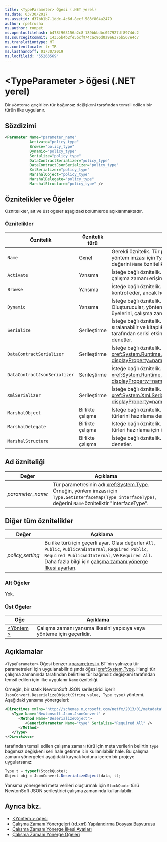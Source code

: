 ```yaml
---
title: <TypeParameter> Öğesi (.NET yerel)
ms.date: 03/30/2017
ms.assetid: d37bb1b7-1ddc-4c6d-8ecf-583f804a2479
author: rpetrusha
ms.author: ronpet
ms.openlocfilehash: b478f963156a2c8f189bbbdbc027927df8974dc2
ms.sourcegitcommit: 14355b4b2fe5bcf874cac96d0a9e6376b567e4c7
ms.translationtype: MT
ms.contentlocale: tr-TR
ms.lasthandoff: 01/30/2019
ms.locfileid: "55263569"
---
```

# <a name="typeparameter-element-net-native"></a>\<TypeParameter > öğesi (.NET yerel)
Bir yönteme geçirilen tür bağımsız değişkeni tarafından temsil edilen bir türün ilke uygulanır.  
  
## <a name="syntax"></a>Sözdizimi  
  
```xml  
<Parameter Name="parameter_name"  
           Activate="policy_type"  
           Browse="policy_type"  
           Dynamic="policy_type"  
           Serialize="policy_type"  
           DataContractSerializer="policy_type"  
           DataContractJsonSerializer="policy_type"  
           XmlSerializer="policy_type"  
           MarshalObject="policy_type"  
           MarshalDelegate="policy_type"  
           MarshalStructure="policy_type" />  
```  
  
## <a name="attributes-and-elements"></a>Öznitelikler ve Öğeler  
 Öznitelikler, alt ve üst öğeler aşağıdaki bölümlerde açıklanmaktadır.  
  
### <a name="attributes"></a>Öznitelikler  
  
|Öznitelik|Öznitelik türü|Açıklama|  
|---------------|--------------------|-----------------|  
|`Name`|Genel|Gerekli öznitelik. Tür parametresinin adı <xref:System.Type>. Örneğin, yöntem imzası için `Type.GetInterfaceMap(Type interfaceType)`, değerini `Name` özniteliktir "InterfaceType".|  
|`Activate`|Yansıma|İsteğe bağlı öznitelik. Oluşturucular örneklerinin etkinleştirmesi için çalışma zamanı erişimi denetler.|  
|`Browse`|Yansıma|İsteğe bağlı öznitelik. Program öğeleri hakkında bilgi için sorgulama kontrol eder, ancak herhangi bir çalışma zamanı erişim sağlamaz.|  
|`Dynamic`|Yansıma|İsteğe bağlı öznitelik. Dinamik programlama etkinleştirmek için Oluşturucular, yöntemler, alanlar, özellikler ve olaylar, tüm tür üyelerini, çalışma zamanı erişimi denetler.|  
|`Serialize`|Serileştirme|İsteğe bağlı öznitelik. Oluşturucular, alanları ve tür örnekleri sıralanabilir ve kitaplıkları gibi Newtonsoft JSON seri hale getirici tarafından serisi etkinleştirmek için özellikler, çalışma zamanı erişimi denetler.|  
|`DataContractSerializer`|Serileştirme|İsteğe bağlı öznitelik. Denetimleri İlkesi kullanan Serileştirmenin <xref:System.Runtime.Serialization.DataContractSerializer?displayProperty=nameWithType> sınıfı.|  
|`DataContractJsonSerializer`|Serileştirme|İsteğe bağlı öznitelik. İlke kullanan bir JSON serileştirme denetleyen <xref:System.Runtime.Serialization.Json.DataContractJsonSerializer?displayProperty=nameWithType> sınıfı.|  
|`XmlSerializer`|Serileştirme|İsteğe bağlı öznitelik. İlke kullanan bir XML serileştirme denetleyen <xref:System.Xml.Serialization.XmlSerializer?displayProperty=nameWithType> sınıfı.|  
|`MarshalObject`|Birlikte çalışma|İsteğe bağlı öznitelik. Windows çalışma zamanı ve COM başvuru türlerini hazırlama denetimleri İlkesi|  
|`MarshalDelegate`|Birlikte çalışma|İsteğe bağlı öznitelik. Yerel kod için işlev işaretçileri olarak temsilci türleri hazırlama için ilke denetler.|  
|`MarshalStructure`|Birlikte çalışma|İsteğe bağlı öznitelik. Yerel kod için değer türlerini hazırlama için ilke denetler.|  
  
## <a name="name-attribute"></a>Ad özniteliği  
  
|Değer|Açıklama|  
|-----------|-----------------|  
|*parameter_name*|Tür parametresinin adı <xref:System.Type>. Örneğin, yöntem imzası için `Type.GetInterfaceMap(Type interfaceType)`, değerini `Name` özniteliktir "InterfaceType".|  
  
## <a name="all-other-attributes"></a>Diğer tüm öznitelikler  
  
|Değer|Açıklama|  
|-----------|-----------------|  
|*policy_setting*|Bu ilke türü için geçerli ayar. Olası değerler `All`, `Public`, `PublicAndInternal`, `Required Public`, `Required PublicAndInternal`, ve `Required All`. Daha fazla bilgi için [çalışma zamanı yönerge İlkesi ayarları](../../../docs/framework/net-native/runtime-directive-policy-settings.md).|  
  
### <a name="child-elements"></a>Alt Öğeler  
 Yok.  
  
### <a name="parent-elements"></a>Üst Öğeler  
  
|Öğe|Açıklama|  
|-------------|-----------------|  
|[\<Yöntem >](../../../docs/framework/net-native/method-element-net-native.md)|Çalışma zamanı yansıma ilkesini yapıcıya veya yönteme için geçerlidir.|  
  
## <a name="remarks"></a>Açıklamalar  
 `<TypeParameter>` Öğesi benzer [ \<parametresi >](../../../docs/framework/net-native/parameter-element-net-native.md) BT'nin yalnızca tür parametreleri için uygulanabilir dışında öğesi <xref:System.Type>. Hangi tür çalışma zamanında tarafından belirtilen tür bağımsız değişkeni tarafından temsil edilen için ilke uygulanır `Name` özniteliği.  
  
 Örneğin, bir statik NewtonSoft JSON serileştirici içerir `JsonConvert.DeserializeObject(String value, Type type)` yöntemi. Aşağıdaki yansıma yönergeleri:  
  
```xml  
<Directives xmlns="http://schemas.microsoft.com/netfx/2013/01/metadata">  
   <Type Name="Newtonsoft.Json.JsonConvert" >  
      <Method Name="DeserializeObject">  
         <GenericParameter Name="type" Serialize="Required All" />  
      </Method>  
   </Type>  
</Directives>  
```  
  
 tarafından temsil edilen çalışma zamanı türü için meta verilerin belirtin `type` bağımsız değişkeni seri hale getirme için kullanılabilir hale. Bu çalışma zamanı yönergeleri aşağıdaki kaynak kodunu içeren bir projeye uygularsanız:  
  
```csharp  
Type t = typeof(StockQuote);  
Object obj = JsonConvert.DeserializeObject(data, t);  
```  
  
 Yansıma yönergeleri meta verileri oluşturmak için `StockQuote` türü NewtonSoft JSON serileştirici çalışma zamanında kullanılabilir.  
  
## <a name="see-also"></a>Ayrıca bkz.
- [\<Yöntem > öğesi](../../../docs/framework/net-native/method-element-net-native.md)
- [Çalışma Zamanı Yönergeleri (rd.xml) Yapılandırma Dosyası Başvurusu](../../../docs/framework/net-native/runtime-directives-rd-xml-configuration-file-reference.md)
- [Çalışma Zamanı Yönerge İlkesi Ayarları](../../../docs/framework/net-native/runtime-directive-policy-settings.md)
- [Çalışma Zamanı Yönerge Öğeleri](../../../docs/framework/net-native/runtime-directive-elements.md)
